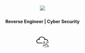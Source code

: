 <br clear="both">

<div align="center">
  <img height="150" src="https://media.discordapp.net/attachments/781481778795118612/1198196910008315956/cat_walk_2.gif"  />
</div>

###

<h4 align="center">Reverse Engineer | Cyber Security</h4>


###

<br clear="both">

<div align="center">
  <a href="https://tryhackme.com/p/x03e" target="_blank">
    <img src="https://raw.githubusercontent.com/maurodesouza/profile-readme-generator/refs/heads/main/src/assets/icons/social/tryhackme/default.svg" width="40" height="35" alt="discord logo"  />
  </a>
</div>

###
